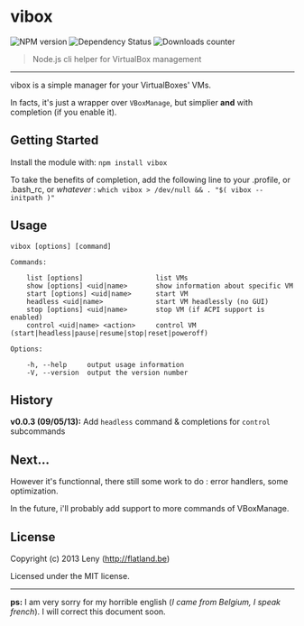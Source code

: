 # vibox

![NPM version](http://img.shields.io/npm/v/vibox.svg) ![Dependency Status](https://david-dm.org/leny/vibox.svg) ![Downloads counter](http://img.shields.io/npm/dm/vibox.svg)

> Node.js cli helper for VirtualBox management

* * *
vibox is a simple manager for your VirtualBoxes' VMs.

In facts, it's just a wrapper over `VBoxManage`, but simplier **and** with completion (if you enable it).

## Getting Started

Install the module with: `npm install vibox`

To take the benefits of completion, add the following line to your .profile, or .bash_rc, or *whatever* : `which vibox > /dev/null && . "$( vibox --initpath )"`

## Usage

	vibox [options] [command]

	Commands:

    	list [options]					list VMs
	    show [options] <uid|name> 		show information about specific VM
    	start [options] <uid|name> 		start VM
        headless <uid|name>             start VM headlessly (no GUI)
    	stop [options] <uid|name> 		stop VM (if ACPI support is enabled)
	    control <uid|name> <action> 	control VM (start|headless|pause|resume|stop|reset|poweroff)

  	Options:

    	-h, --help     output usage information
	    -V, --version  output the version number

## History

**v0.0.3 (09/05/13):** Add `headless` command & completions for `control` subcommands

## Next…

However it's functionnal, there still some work to do : error handlers, some optimization.

In the future, i'll probably add support to more commands of VBoxManage.

## License
Copyright (c) 2013 Leny (http://flatland.be)

Licensed under the MIT license.

* * *

**ps:** I am very sorry for my horrible english (*I came from Belgium, I speak french*). I will correct this document soon.
